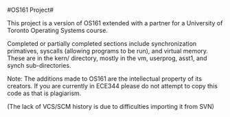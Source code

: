 #OS161 Project#

This project is a version of OS161 extended with a partner for a University of Toronto Operating Systems course.

Completed or partially completed sections include synchronization primatives, syscalls (allowing programs to be run), and virtual memory. These are in the kern/ directory, mostly in the vm, userprog, asst1, and synch sub-directories.

Note: The additions made to OS161 are the intellectual property of its creators. If you are currently in ECE344 please do not attempt to copy this code as that is plagiarism.

(The lack of VCS/SCM history is due to difficulties importing it from SVN)
